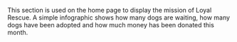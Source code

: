This section is used on the home page to display the mission of Loyal Rescue. A simple infographic shows how many dogs are waiting, how many dogs have been adopted and how much money has been donated this month.
